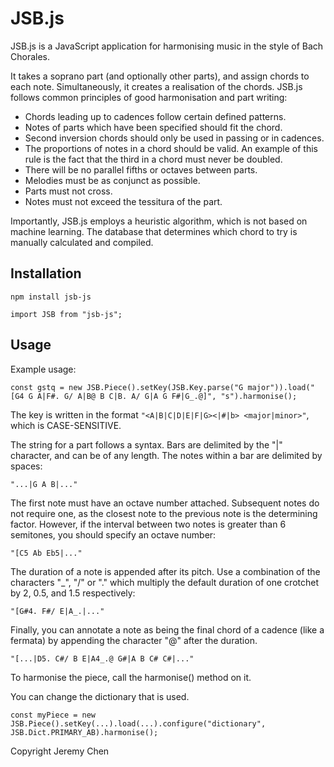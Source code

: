 # JSB.js

JSB.js is a JavaScript application for harmonising music in the style of Bach Chorales.

It takes a soprano part (and optionally other parts), and assign chords to each note. Simultaneously, it creates a realisation of the chords.
JSB.js follows common principles of good harmonisation and part writing:

- Chords leading up to cadences follow certain defined patterns.
- Notes of parts which have been specified should fit the chord.
- Second inversion chords should only be used in passing or in cadences.
- The proportions of notes in a chord should be valid. An example of this rule is the fact that the third in a chord must never be doubled.
- There will be no parallel fifths or octaves between parts.
- Melodies must be as conjunct as possible.
- Parts must not cross.
- Notes must not exceed the tessitura of the part.

Importantly, JSB.js employs a heuristic algorithm, which is not based on machine learning. The database that determines which chord to try is manually calculated and compiled.

## Installation

`npm install jsb-js`

`import JSB from "jsb-js";`

## Usage

Example usage:

`const gstq = new JSB.Piece().setKey(JSB.Key.parse("G major")).load("[G4 G A|F#. G/ A|B@ B C|B. A/ G|A G F#|G_.@]", "s").harmonise();`

The key is written in the format `"<A|B|C|D|E|F|G><|#|b> <major|minor>"`, which is CASE-SENSITIVE.

The string for a part follows a syntax. Bars are delimited by the "|" character, and can be of any length.
The notes within a bar are delimited by spaces:

`"...|G A B|..."`

The first note must have an octave number attached. Subsequent notes do not require one, as the closest note to the previous note is the determining factor. However, if the interval between two notes is greater than 6 semitones, you should specify an octave number:

`"[C5 Ab Eb5|..."`

The duration of a note is appended after its pitch. Use a combination of the characters "\_", "/" or "." which multiply the default duration of one crotchet by 2, 0.5, and 1.5 respectively:

`"[G#4. F#/ E|A_.|..."`

Finally, you can annotate a note as being the final chord of a cadence (like a fermata) by appending the character "@" after the duration.

`"[...|D5. C#/ B E|A4_.@ G#|A B C# C#|..."`

To harmonise the piece, call the harmonise() method on it.

You can change the dictionary that is used.

`const myPiece = new JSB.Piece().setKey(...).load(...).configure("dictionary", JSB.Dict.PRIMARY_AB).harmonise();`

Copyright Jeremy Chen
